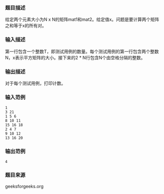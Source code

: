 ### 题目描述
给定两个元素大小为N x N的矩阵mat1和mat2。给定值x。问题是要计算两个矩阵之和等于x的所有对。
### 输入描述
第一行包含一个整数T，即测试用例的数量。每个测试用例的第一行包含两个整数N，x表示平方矩阵的大小。接下来的2 * N行包含N个由空格分隔的整数。
### 输出描述
对于每个测试用例，打印计数。
### 输入范例
```
1
3 21
1 5 6
8 10 11
15 16 18
2 4 7
9 10 12
13 16 20
```
### 输出范例
```
4
```
### 题目来源
geeksforgeeks.org
